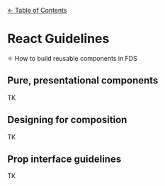 [&larr; Table of Contents](../CONTRIBUTING.md)

# React Guidelines
⚛️ How to build reusable components in FDS

## Pure, presentational components
TK

## Designing for composition
TK

## Prop interface guidelines
TK
